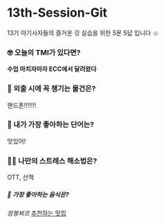 # 13th-Session-Git
13기 아기사자들의 즐거운 깃 실습을 위한 5문 5답 입니다 ☺️

### 🤓 오늘의 TMI가 있다면?
**수업 마치자마자 ECC에서 달려왔다**

### 🎒 외출 시에 꼭 챙기는 물건은?
핸드폰!!!!!!!

### 🤙 내가 가장 좋아하는 단어는?
맛있어!

### 🧘‍♀️ 나만의 스트레스 해소법은?
OTT, 산책

##### 🍧 가장 좋아하는 음식은?
*잠봉뵈르* [추천하는 맛집](https://map.naver.com/p/entry/place/1644496773)
